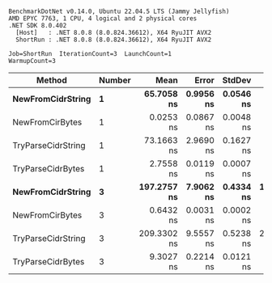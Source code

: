 ```

BenchmarkDotNet v0.14.0, Ubuntu 22.04.5 LTS (Jammy Jellyfish)
AMD EPYC 7763, 1 CPU, 4 logical and 2 physical cores
.NET SDK 8.0.402
  [Host]   : .NET 8.0.8 (8.0.824.36612), X64 RyuJIT AVX2
  ShortRun : .NET 8.0.8 (8.0.824.36612), X64 RyuJIT AVX2

Job=ShortRun  IterationCount=3  LaunchCount=1  
WarmupCount=3  

```
| Method             | Number | Mean        | Error     | StdDev    | Min         | Max         | Allocated |
|------------------- |------- |------------:|----------:|----------:|------------:|------------:|----------:|
| **NewFromCidrString**  | **1**      |  **65.7058 ns** | **0.9956 ns** | **0.0546 ns** |  **65.6697 ns** |  **65.7686 ns** |         **-** |
| NewFromCirBytes    | 1      |   0.0253 ns | 0.0867 ns | 0.0048 ns |   0.0210 ns |   0.0304 ns |         - |
| TryParseCidrString | 1      |  73.1663 ns | 2.9690 ns | 0.1627 ns |  73.0300 ns |  73.3465 ns |         - |
| TryParseCidrBytes  | 1      |   2.7558 ns | 0.0119 ns | 0.0007 ns |   2.7550 ns |   2.7563 ns |         - |
| **NewFromCidrString**  | **3**      | **197.2757 ns** | **7.9062 ns** | **0.4334 ns** | **196.9017 ns** | **197.7506 ns** |         **-** |
| NewFromCirBytes    | 3      |   0.6432 ns | 0.0031 ns | 0.0002 ns |   0.6430 ns |   0.6433 ns |         - |
| TryParseCidrString | 3      | 209.3302 ns | 9.5557 ns | 0.5238 ns | 208.9246 ns | 209.9215 ns |         - |
| TryParseCidrBytes  | 3      |   9.3027 ns | 0.2214 ns | 0.0121 ns |   9.2930 ns |   9.3163 ns |         - |
